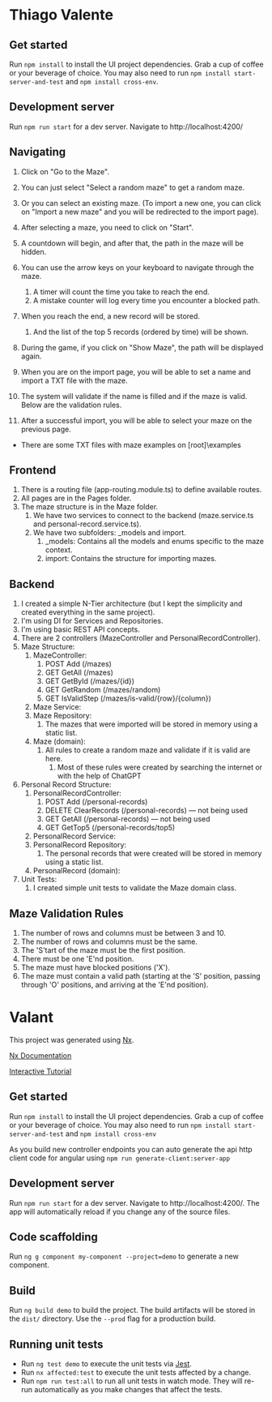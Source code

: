 # Thiago Valente

## Get started

Run `npm install` to install the UI project dependencies. Grab a cup of coffee or your beverage of choice.
You may also need to run `npm install start-server-and-test` and `npm install cross-env`.

## Development server

Run `npm run start` for a dev server. Navigate to http://localhost:4200/

## Navigating

1. Click on "Go to the Maze".
2. You can just select "Select a random maze" to get a random maze.
3. Or you can select an existing maze. (To import a new one, you can click on "Import a new maze" and you will be redirected to the import page).
4. After selecting a maze, you need to click on "Start".
5. A countdown will begin, and after that, the path in the maze will be hidden.
6. You can use the arrow keys on your keyboard to navigate through the maze.
    1. A timer will count the time you take to reach the end.
    2. A mistake counter will log every time you encounter a blocked path.
7. When you reach the end, a new record will be stored.
    1. And the list of the top 5 records (ordered by time) will be shown.
8. During the game, if you click on "Show Maze", the path will be displayed again.

1. When you are on the import page, you will be able to set a name and import a TXT file with the maze.
2. The system will validate if the name is filled and if the maze is valid. Below are the validation rules.
3. After a successful import, you will be able to select your maze on the previous page.

- There are some TXT files with maze examples on [root]\examples

## Frontend

1. There is a routing file (app-routing.module.ts) to define available routes.
2. All pages are in the Pages folder.
3. The maze structure is in the Maze folder.
    1. We have two services to connect to the backend (maze.service.ts and personal-record.service.ts).
    2. We have two subfolders: _models and import.
        1. _models: Contains all the models and enums specific to the maze context.
        2. import: Contains the structure for importing mazes.

## Backend

1. I created a simple N-Tier architecture (but I kept the simplicity and created everything in the same project).
2. I'm using DI for Services and Repositories.
3. I'm using basic REST API concepts.
3. There are 2 controllers (MazeController and PersonalRecordController).
4. Maze Structure:
    1. MazeController:
        1. POST Add (/mazes)
        2. GET GetAll (/mazes)
        3. GET GetById (/mazes/{id})
        4. GET GetRandom (/mazes/random)
        5. GET IsValidStep (/mazes/is-valid/{row}/{column})
    2. Maze Service:
    3. Maze Repository:
        1. The mazes that were imported will be stored in memory using a static list.
    4. Maze (domain):
        1. All rules to create a random maze and validate if it is valid are here.
            1. Most of these rules were created by searching the internet or with the help of ChatGPT
4. Personal Record Structure:
    1. PersonalRecordController:
        1. POST Add (/personal-records)
        4. DELETE ClearRecords (/personal-records) — not being used
        2. GET GetAll (/personal-records) — not being used
        3. GET GetTop5 (/personal-records/top5)
    2. PersonalRecord Service:
    3. PersonalRecord Repository:
        1. The personal records that were created will be stored in memory using a static list.
    4. PersonalRecord (domain):
5. Unit Tests:
    1. I created simple unit tests to validate the Maze domain class.

## Maze Validation Rules

1. The number of rows and columns must be between 3 and 10.
2. The number of rows and columns must be the same.
3. The 'S'tart of the maze must be the first position.
4. There must be one 'E'nd position.
5. The maze must have blocked positions ('X').
6. The maze must contain a valid path (starting at the 'S' position, passing through 'O' positions, and arriving at the 'E'nd position).






# Valant

This project was generated using [Nx](https://nx.dev).

[Nx Documentation](https://nx.dev/getting-started/nx-and-angular)

[Interactive Tutorial](https://nx.dev/angular-tutorial/01-create-application)

## Get started

Run `npm install` to install the UI project dependencies. Grab a cup of coffee or your beverage of choice.
You may also need to run `npm install start-server-and-test` and `npm install cross-env`

As you build new controller endpoints you can auto generate the api http client code for angular using `npm run generate-client:server-app`

## Development server

Run `npm run start` for a dev server. Navigate to http://localhost:4200/. The app will automatically reload if you change any of the source files.

## Code scaffolding

Run `ng g component my-component --project=demo` to generate a new component.

## Build

Run `ng build demo` to build the project. The build artifacts will be stored in the `dist/` directory. Use the `--prod` flag for a production build.

## Running unit tests

- Run `ng test demo` to execute the unit tests via [Jest](https://jestjs.io).
- Run `nx affected:test` to execute the unit tests affected by a change.
- Run `npm run test:all` to run all unit tests in watch mode. They will re-run automatically as you make changes that affect the tests.
